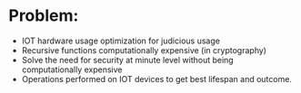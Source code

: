 # Problem: 
  - IOT hardware usage optimization for judicious usage
  - Recursive functions computationally expensive (in cryptography)
  - Solve the need for security at minute level without being computationally expensive
  - Operations performed on IOT devices to get best lifespan and outcome.
  
  
  

